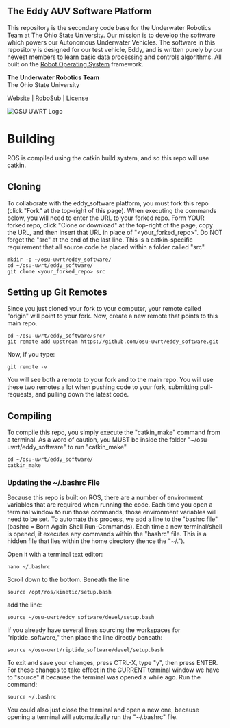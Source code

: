 ## The Eddy AUV Software Platform   

This repository is the secondary code base for the Underwater Robotics Team at The Ohio State University. Our mission is to develop the software which powers our Autonomous Underwater Vehicles. The software in this repository is designed for our test vehicle, Eddy, and is written purely by our newest members to learn basic data processing and controls algorithms. All built on the [Robot Operating System](http://www.ros.org/) framework.



**The Underwater Robotics Team**  
The Ohio State University

[Website](https://uwrt.engineering.osu.edu) | [RoboSub](https://www.auvsifoundation.org/competition/robosub) | [License](LICENSE)


![OSU UWRT Logo](https://github.com/osu-uwrt/riptide_software/blob/master/logos/UWRT_Logo_small.png)

# Building
ROS is compiled using the catkin build system, and so this repo will use catkin. 

## Cloning
To collaborate with the eddy_software platform, you must fork this repo (click "Fork" at the top-right of this page). When executing the commands below, you will need to enter the URL to your forked repo. Form YOUR forked repo, click "Clone or download" at the top-right of the page, copy the URL, and then insert that URL in place of "<your_forked_repo>". Do NOT forget the "src" at the end of the last line. This is a catkin-specific requirement that all source code be placed within a folder called "src".
```
mkdir -p ~/osu-uwrt/eddy_software/
cd ~/osu-uwrt/eddy_software/
git clone <your_forked_repo> src
```

## Setting up Git Remotes
Since you just cloned your fork to your computer, your remote called "origin" will point to your fork. Now, create a new remote that points to this main repo.
```
cd ~/osu-uwrt/eddy_software/src/
git remote add upstream https://github.com/osu-uwrt/eddy_software.git
```

Now, if you type:
```
git remote -v
```
You will see both a remote to your fork and to the main repo. You will use these two remotes a lot when pushing code to your fork, submitting pull-requests, and pulling down the latest code.

## Compiling
To compile this repo, you simply execute the "catkin_make" command from a terminal. As a word of caution, you MUST be inside the folder "~/osu-uwrt/eddy_software" to run "catkin_make"
```
cd ~/osu-uwrt/eddy_software/
catkin_make
```

### Updating the ~/.bashrc File
Because this repo is built on ROS, there are a number of environment variables that are required when running the code. Each time you open a terminal window to run those commands, those environment variables will need to be set. To automate this process, we add a line to the "bashrc file" (bashrc = Born Again Shell Run-Commands). Each time a new terminal/shell is opened, it executes any commands within the "bashrc" file. This is a hidden file that lies within the home directory (hence the "~/.").

Open it with a terminal text editor:
```
nano ~/.bashrc
```
Scroll down to the bottom. Beneath the line
```
source /opt/ros/kinetic/setup.bash
```
add the line:
```
source ~/osu-uwrt/eddy_software/devel/setup.bash
```
If you already have several lines sourcing the workspaces for "riptide_software," then place the line directly beneath:
```
source ~/osu-uwrt/riptide_software/devel/setup.bash
```
To exit and save your changes, press CTRL-X, type "y", then press ENTER. For these changes to take effect in the CURRENT terminal window we have to "source" it because the terminal was opened a while ago. Run the command:
```
source ~/.bashrc
```

You could also just close the terminal and open a new one, because opening a terminal will automatically run the "~/.bashrc" file.
